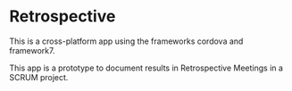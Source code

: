 # Retrospective

This is a cross-platform app using the frameworks cordova and framework7.

This app is a prototype to document results in Retrospective Meetings in a SCRUM project.
